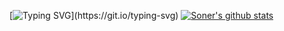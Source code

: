 
[![Typing SVG](https://readme-typing-svg.demolab.com?font=Fira+Code&pause=1000&width=435&lines=Hi%2C+My+Name+Is+Soner+S%C3%B6nmez.;I'm+a+Front-End+Developer.)](https://git.io/typing-svg)
[![Soner's github stats](https://github-readme-stats.vercel.app/api?username=mrsonmez)](https://github.com/mrsonmez)
